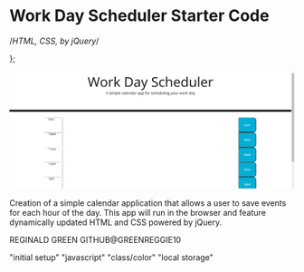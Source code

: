<!-- Title -->
# Work Day Scheduler Starter Code

<!-- list of technologies used -->
/*HTML, CSS, by jQuery*/

<!-- URL to hosted site -->
  };

<!-- picture of site -->
![alt text](./assets/images/Screenshot%20(30).png)

<!-- description of the site purpose -->
Creation of a simple calendar application that allows a user to save events for each hour of the day. This app will run in the browser and feature dynamically updated HTML and CSS powered by jQuery.

<!-- author & contributors -->
REGINALD GREEN GITHUB@GREENREGGIE10

<!-- updates -->
"initial setup"
"javascript"
"class/color"
"local storage"